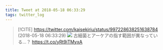 ```yaml
---
title: Tweet at 2018-05-18 06:33:29
tags: twitter_log
---
```


> [!CITE] https://twitter.com/kaisekiriu/status/997228638251638784 (2018-05-18 06:33:29)
> ![](https://twitter.com/kaisekiriu/status/997228638251638784)
> 古細菌とアーケアの指す範囲が異なっている…？ https://t.co/yRt9iTMyxA
